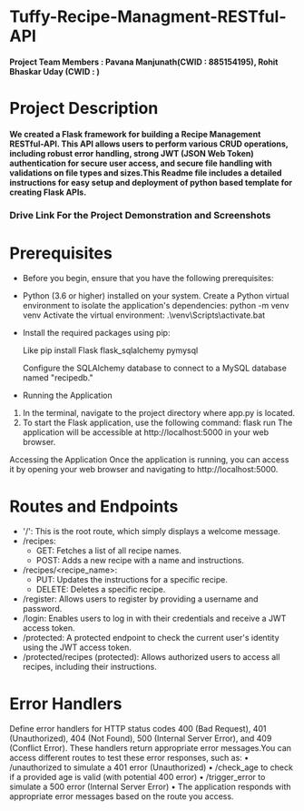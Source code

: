 # Tuffy-Recipe-Managment-RESTful-API
#### Project Team Members : Pavana Manjunath(CWID : 885154195), Rohit Bhaskar Uday (CWID : )
# Project Description
####  We  created a Flask framework for building a Recipe Management RESTful-API. This API allows users to perform various CRUD operations, including robust error handling, strong JWT (JSON Web Token) authentication for secure user access, and secure file handling with validations on file types and sizes.This Readme file includes a detailed instructions for easy setup and deployment of python based template for creating Flask APIs.       
### Drive Link For the Project Demonstration and Screenshots
# Prerequisites
- Before you begin, ensure that you have the following prerequisites:

- Python (3.6 or higher) installed on your system.
Create a Python virtual environment to isolate the application's dependencies:
      python -m venv venv
  Activate the virtual environment:
       .\venv\Scripts\activate.bat
- Install the required packages using pip:

  Like pip install Flask flask_sqlalchemy pymysql

  Configure the SQLAlchemy database to connect to a MySQL database named "recipedb."
- Running the Application
1) In the terminal, navigate to the project directory where app.py is located.
2) To start the Flask application, use the following command:
flask run The application will be accessible at http://localhost:5000 in your web browser.

Accessing the Application Once the application is running, you can access it by opening your web browser and navigating to http://localhost:5000.
# Routes and Endpoints
- '/': This is the root route, which simply displays a welcome message.
- /recipes:
     - GET: Fetches a list of all recipe names.
     - POST: Adds a new recipe with a name and instructions.
- /recipes/<recipe_name>:
    - PUT: Updates the instructions for a specific recipe.
  -  DELETE: Deletes a specific recipe.
- /register: Allows users to register by providing a username and password.
- /login: Enables users to log in with their credentials and receive a JWT access token.
- /protected: A protected endpoint to check the current user's identity using the JWT access token.
- /protected/recipes (protected): Allows authorized users to access all recipes, including their instructions.
# Error Handlers
 Define error handlers for HTTP status codes 400 (Bad Request), 401 (Unauthorized), 404 (Not Found), 500 (Internal Server Error), and 409 (Conflict Error). These handlers return appropriate error messages.You can access different routes to test these error responses, such as: • /unauthorized to simulate a 401 error (Unauthorized) • /check_age to check if a provided age is valid (with potential 400 error) • /trigger_error to simulate a 500 error (Internal Server Error) • The application responds with appropriate error messages based on the route you access.

